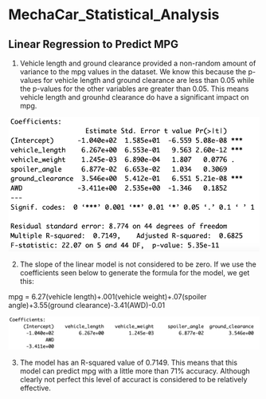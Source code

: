 # MechaCar_Statistical_Analysis

## Linear Regression to Predict MPG
1) Vehicle length and ground clearance provided a non-random amount of variance to the mpg values in the dataset. We know this because the p-values for vehicle length and ground clearance are less than 0.05 while the p-values for the other variables are greater than 0.05. This means vehicle length and grounhd clearance do have a significant impact on mpg. 

![summary_table](Screenshot1.png)

2) The slope of the linear model is not considered to be zero. If we use the coefficients seen below to generate the formula for the model, we get this:

mpg = 6.27(vehicle length)+.001(vehicle weight)+.07(spoiler angle)+3.55(ground clearance)-3.41(AWD)-0.01

![summary_table](Screenshot2.png)

3) The model has an R-squared value of 0.7149. This means that this model can predict mpg with a little more than 71% accuracy. Although clearly not perfect this level of accuract is considered to be relatively effective. 



